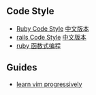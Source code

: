 ## Code Style

* [Ruby Code Style](https://github.com/bbatsov/ruby-style-guide)  [中文版本](http://ruby-china.org/wiki/coding-style)
* [rails Code Style](https://github.com/JuanitoFatas/rails-style-guide) [中文版本](https://github.com/JuanitoFatas/rails-style-guide/blob/master/README-zhCN.md)
* [ruby 函数式编程](https://github.com/JuanitoFatas/Ruby-Functional-Programming/blob/master/RADME-zhCN.md)

## Guides

* [learn vim progressively](http://yannesposito.com/Scratch/en/blog/Learn-Vim-Progressively/)
